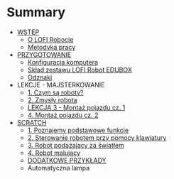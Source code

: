 # Summary

* [WSTĘP](README.md)
   * [O LOFI Robocie](o_lofi_robocie.md)
   * [Metodyka pracy](metodyka_pracy.md)
* [PRZYGOTOWANIE](przygotowanie.md)
   * [Konfiguracja komputera](konfiguracja_komputera.md)
   * [Skład zestawu LOFI Robot EDUBOX](sklad_zestawu_lofi_robot_edubox.md)
   * [Odznaki](odznaki.md)
* LEKCJE - MAJSTERKOWANIE
   * [1. Czym są roboty?](czym_sa_roboty.md)
   * [2. Zmysły robota](zmysly_robota.md)
   * [LEKCJA 3 - Montaż pojazdu cz. 1](lekcja_3.md)
   * [4. Montaż pojazdu cz. 2](lekcja3_4_md.md)
* [SCRATCH](scratch.md)
   * [1. Poznajemy podstawowe funkcje](lekcja_5.md)
   * [2. Sterowanie robotem przy pomocy klawiatury](lekcja_6.md)
   * [3. Robot podążający za światłem](lekcja_7.md)
   * [4. Robot malujący](lekcja_8.md)
   * [DODATKOWE PRZYKŁADY](dodatkowe_przyklady.md)
   * Automatyczna lampa

